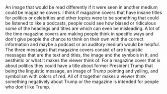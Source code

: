 An image that would be read differently if it were seen in another medium could be magazine covers. I think if magazine covers that have insane titles for 
politics or celebrities and other topics were to be something that could be listened to like a podcasts, people could see how biased or ridiculous some 
of the headings and titles are which can even be misleading. A lot of the time magazine covers are making people think in specific ways and don't give people the chance to think on their own with the 
correct information and maybe a podcast or an auditory medium would be helpful.
The three messages that magazine covers consist of are linguistic messages that are the text and titles,
the image and the symbols in it, and aesthetic or what it makes the viewer think of. For a magazine cover that is about politics they could have a title about former President Trump that being the linguistic message, 
an image of Trump pointing and yelling, and symbolism with colors of red. All of it together makes a viewer think something negatively about Trump or the magazine is intended for people who don't like Trump.  

